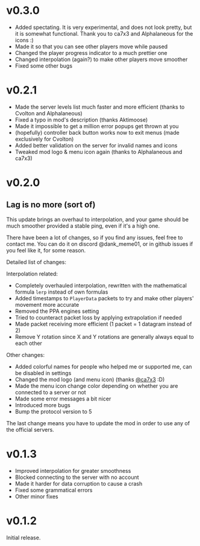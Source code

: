 # v0.3.0

* Added spectating. It is very experimental, and does not look pretty, but it is somewhat functional. Thank you to ca7x3 and Alphalaneous for the icons :)
* Made it so that you can see other players move while paused
* Changed the player progress indicator to a much prettier one
* Changed interpolation (again?) to make other players move smoother
* Fixed some other bugs

# v0.2.1

* Made the server levels list much faster and more efficient (thanks to Cvolton and Alphalaneous)
* Fixed a typo in mod's description (thanks Aktimoose)
* Made it impossible to get a million error popups get thrown at you
* (hopefully) controller back button works now to exit menus (made exclusively for Cvolton)
* Added better validation on the server for invalid names and icons
* Tweaked mod logo & menu icon again (thanks to Alphalaneous and ca7x3)

# v0.2.0

## Lag is no more (sort of)

This update brings an overhaul to interpolation, and your game should be much smoother provided a stable ping, even if it's a high one.

There have been a lot of changes, so if you find any issues, feel free to contact me. You can do it on discord @dank_meme01, or in github issues if you feel like it, for some reason.

Detailed list of changes:

Interpolation related:

* Completely overhauled interpolation, rewritten with the mathematical formula `lerp` instead of own formulas
* Added timestamps to `PlayerData` packets to try and make other players' movement more accurate
* Removed the PPA engines setting
* Tried to counteract packet loss by applying extrapolation if needed
* Made packet receiving more efficient (1 packet = 1 datagram instead of 2)
* Remove Y rotation since X and Y rotations are generally always equal to each other

Other changes:

* Added colorful names for people who helped me or supported me, can be disabled in settings
* Changed the mod logo (and menu icon) (thanks [@ca7x3](https://twitter.com/ca7x3) :D)
* Made the menu icon change color depending on whether you are connected to a server or not
* Made some error messages a bit nicer
* Introduced more bugs
* Bump the protocol version to 5

The last change means you have to update the mod in order to use any of the official servers.

# v0.1.3

* Improved interpolation for greater smoothness
* Blocked connecting to the server with no account
* Made it harder for data corruption to cause a crash
* Fixed some grammatical errors
* Other minor fixes

# v0.1.2

Initial release.